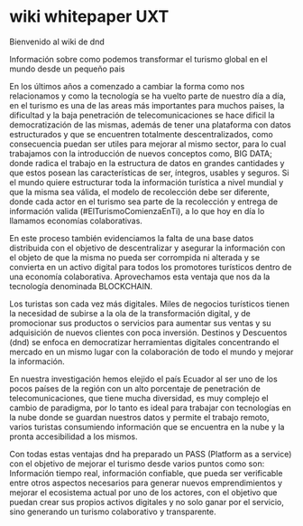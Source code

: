 # wiki whitepaper UXT

Bienvenido al wiki de dnd 

Información sobre como podemos transformar el turismo global en el mundo desde un pequeño pais

En los últimos años a comenzado a cambiar la forma como nos relacionamos y como la tecnología se ha vuelto parte de nuestro día a día, en el turismo es una de las areas más importantes para muchos paises, la dificultad y la baja penetración de telecomunicaciones se hace dificil la democratización de las mismas, además de tener una plataforma con datos estructurados y que se encuentren totalmente descentralizados, como consecuencia puedan ser utiles para mejorar al mismo sector, para lo cual trabajamos con la introducción de nuevos conceptos como, BIG DATA; donde radica el trabajo en la estructura de datos en grandes cantidades y que estos posean las características de ser, íntegros, usables y seguros. Si el mundo quiere estructurar toda la información turística a nivel mundial y que la misma sea válida, el modelo de recolección debe ser diferente, donde cada actor en el turismo sea parte de la recolección y entrega de información valida (#ElTurismoComienzaEnTi), a lo que hoy en día lo llamamos economías colaborativas.

En este proceso también evidenciamos la falta de una base datos distribuida con el objetivo de descentralizar y asegurar la información con el objeto de que la misma no pueda ser corrompida ni alterada y se convierta en un activo digital para todos los promotores turísticos dentro de una economía colaborativa. Aprovechamos esta ventaja que nos da la tecnología denominada BLOCKCHAIN.

Los turistas son cada vez más digitales. Miles de negocios turísticos tienen la necesidad de subirse a la ola de la transformación digital, y de promocionar sus productos o servicios para aumentar sus ventas y su adquisición de nuevos clientes con poca inversión. Destinos y Descuentos (dnd) se enfoca en democratizar herramientas digitales concentrando el mercado en un mismo lugar con la colaboración de todo el mundo y mejorar la información.

En nuestra investigación hemos elejido el país Ecuador al ser uno de los pocos países de la región con un alto porcentaje de penetración de telecomunicaciones, que tiene mucha diversidad, es muy complejo el cambio de paradigma, por lo tanto es ideal para trabajar con tecnologías en la nube donde se guardan nuestros datos y permite el trabajo remoto, varios turistas consumiendo información que se encuentra en la nube y la pronta accesibilidad a los mismos.

Con todas estas ventajas dnd ha preparado un PASS (Platform as a service) con el objetivo de mejorar el turismo desde varios puntos como son: Información tiempo real, información confiable, que pueda ser verificable entre otros aspectos necesarios para generar nuevos emprendimientos y mejorar el ecosistema actual por uno de los actores, con el objetivo que puedan crear sus propios activos digitales y no solo ganar por el servicio, sino generando un turismo colaborativo y transparente.


